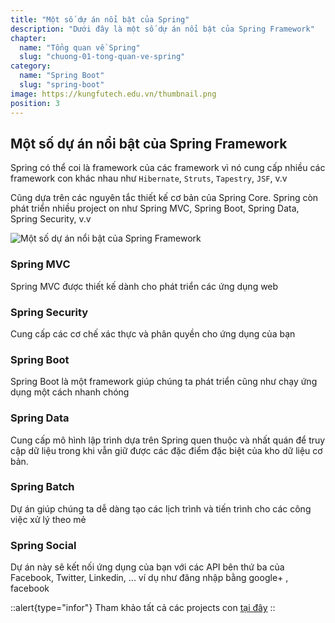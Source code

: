 ```yaml
---
title: "Một số dự án nổi bật của Spring"
description: "Dưới đây là một số dự án nổi bật của Spring Framework"
chapter:
  name: "Tổng quan về Spring"
  slug: "chuong-01-tong-quan-ve-spring"
category:
  name: "Spring Boot"
  slug: "spring-boot"
image: https://kungfutech.edu.vn/thumbnail.png
position: 3
---
```


## Một số dự án nổi bật của Spring Framework

Spring có thể coi là framework của các framework vì nó cung cấp nhiều các framework con khác nhau như `Hibernate`, `Struts`, `Tapestry`, `JSF`, v.v

Cũng dựa trên các nguyên tắc thiết kế cơ bản của Spring Core. Spring còn phát triển nhiều project on như Spring MVC, Spring Boot, Spring Data, Spring Security, v.v

![Một số dự án nổi bật của Spring Framework](https://th.bing.com/th/id/OIP.p81ENbNbw_JxKEKS5Zs1ogHaHP?pid=ImgDet&rs=1)

### Spring MVC

Spring MVC được thiết kế dành cho phát triển các ứng dụng web

### Spring Security

Cung cấp các cơ chế xác thực và phân quyền cho ứng dụng của bạn

### Spring Boot

Spring Boot là một framework giúp chúng ta phát triển cũng như chạy ứng dụng một cách nhanh chóng

### Spring Data

Cung cấp mô hình lập trình dựa trên Spring quen thuộc và nhất quán để truy cập dữ liệu trong khi vẫn giữ được các đặc điểm đặc biệt của kho dữ liệu cơ bản.

### Spring Batch

Dự án giúp chúng ta dễ dàng tạo các lịch trình và tiến trình cho các công việc xử lý theo mẻ

### Spring Social

Dự án này sẽ kết nối ứng dụng của bạn với các API bên thứ ba của Facebook, Twitter, Linkedin, ... ví dụ như đăng nhập bằng google+ , facebook

::alert{type="infor"}
Tham khảo tất cả các projects con [tại đây](https://spring.io/projects)
::
